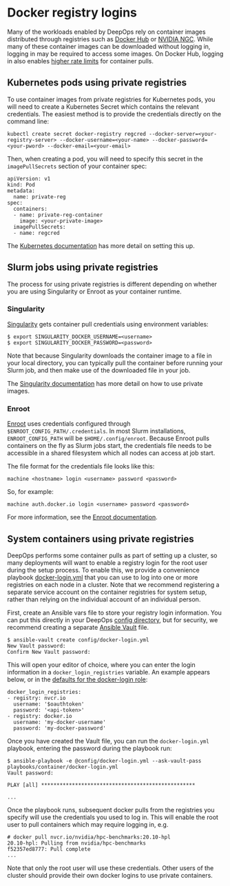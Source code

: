 # Docker registry logins

Many of the workloads enabled by DeepOps rely on container images distributed through registries such as [Docker Hub](https://hub.docker.com) or [NVIDIA NGC](https://ngc.nvidia.com).
While many of these container images can be downloaded without logging in, logging in may be required to access some images.
On Docker Hub, logging in also enables [higher rate limits](https://www.docker.com/increase-rate-limits) for container pulls.

## Kubernetes pods using private registries

To use container images from private registries for Kubernetes pods, you will need to create a Kubernetes Secret which contains the relevant credentials.
The easiest method is to provide the credentials directly on the command line:

```
kubectl create secret docker-registry regcred --docker-server=<your-registry-server> --docker-username=<your-name> --docker-password=<your-pword> --docker-email=<your-email>
```

Then, when creating a pod, you will need to specify this secret in the `imagePullSecrets` section of your container spec:

```
apiVersion: v1
kind: Pod
metadata:
  name: private-reg
spec:
  containers:
  - name: private-reg-container
    image: <your-private-image>
  imagePullSecrets:
  - name: regcred
```

The [Kubernetes documentation](https://kubernetes.io/docs/tasks/configure-pod-container/pull-image-private-registry/) has more detail on setting this up.


## Slurm jobs using private registries

The process for using private registries is different depending on whether you are using Singularity or Enroot as your container runtime.

### Singularity

[Singularity](https://sylabs.io/singularity/) gets container pull credentials using environment variables:

```
$ export SINGULARITY_DOCKER_USERNAME=<username>
$ export SINGULARITY_DOCKER_PASSWORD=<password>
``` 

Note that because Singularity downloads the container image to a file in your local directory, you can typically pull the container before running your Slurm job, and then make use of the downloaded file in your job. 

The [Singularity documentation](https://sylabs.io/guides/3.5/user-guide/singularity_and_docker.html#making-use-of-private-images-from-docker-hub) has more detail on how to use private images.

### Enroot

[Enroot](https://github.com/NVIDIA/enroot) uses credentials configured through `$ENROOT_CONFIG_PATH/.credentials`.
In most Slurm installations, `ENROOT_CONFIG_PATH` will be `$HOME/.config/enroot`.
Because Enroot pulls containers on the fly as Slurm jobs start, the credentials file needs to be accessible in a shared filesystem which all nodes can access at job start.

The file format for the credentials file looks like this:

```
machine <hostname> login <username> password <password>
```

So, for example:

```
machine auth.docker.io login <username> password <password>
```

For more information, see the [Enroot documentation](https://github.com/NVIDIA/enroot/blob/master/doc/cmd/import.md#description).
 
## System containers using private registries

DeepOps performs some container pulls as part of setting up a cluster, so many deployments will want to enable a registry login for the root user during the setup process.
To enable this, we provide a convenience playbook [docker-login.yml](../playbooks/container/docker-login.yml) that you can use to log into one or more registries on each node in a cluster.
Note that we recommend registering a separate service account on the container registries for system setup, rather than relying on the individual account of an individual person.

First, create an Ansible vars file to store your registry login information.
You can put this directly in your DeepOps [config directory](../config.example), but for security, we recommend creating a separate [Ansible Vault](https://docs.ansible.com/ansible/2.8/user_guide/vault.html) file.

```
$ ansible-vault create config/docker-login.yml
New Vault password:
Confirm New Vault password:
```

This will open your editor of choice, where you can enter the login information in a `docker_login_registries` variable.
An example appears below, or in the [defaults for the docker-login role](../roles/docker-login/defaults/main.yml):

```
docker_login_registries:
- registry: nvcr.io
  username: '$oauthtoken'
  password: '<api-token>'
- registry: docker.io
  username: 'my-docker-username'
  password: 'my-docker-password'
```

Once you have created the Vault file, you can run the `docker-login.yml` playbook, entering the password during the playbook run:

```
$ ansible-playbook -e @config/docker-login.yml --ask-vault-pass playbooks/container/docker-login.yml
Vault password:

PLAY [all] **************************************************

...
```

Once the playbook runs, subsequent docker pulls from the registries you specify will use the credentials you used to log in.
This will enable the root user to pull containers which may require logging in, e.g.

```
# docker pull nvcr.io/nvidia/hpc-benchmarks:20.10-hpl
20.10-hpl: Pulling from nvidia/hpc-benchmarks
f52357ed8777: Pull complete
...
```

Note that only the root user will use these credentials.
Other users of the cluster should provide their own docker logins to use private containers.

